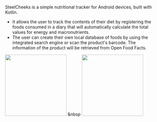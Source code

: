 SteelCheeks is a simple nutritional tracker for Android devices, built with Kotlin.

- It allows the user to track the contents of their diet by registering the foods consumed in a diary that will automatically calculate the total values for energy and macronutrients.
- The user can create their own local database of foods by using the integrated search engine or scan the product's barcode. The information of the product will be retrieved from Open Food Facts.

<img src="https://github.com/user-attachments/assets/a22b42ff-9b60-4085-ab30-c9541c118a2b" width="200"> &nbsp
<img src="https://github.com/user-attachments/assets/d46afc3d-d327-445d-a47d-03b3e2de2f43" width="200">


